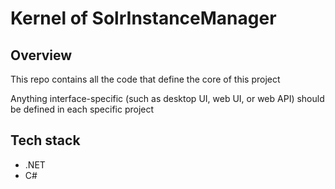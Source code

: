 # Kernel of SolrInstanceManager

## Overview

This repo contains all the code that define the core of this project

Anything interface-specific (such as desktop UI, web UI, or web API) should be defined in each specific project

## Tech stack

- .NET
- C#
